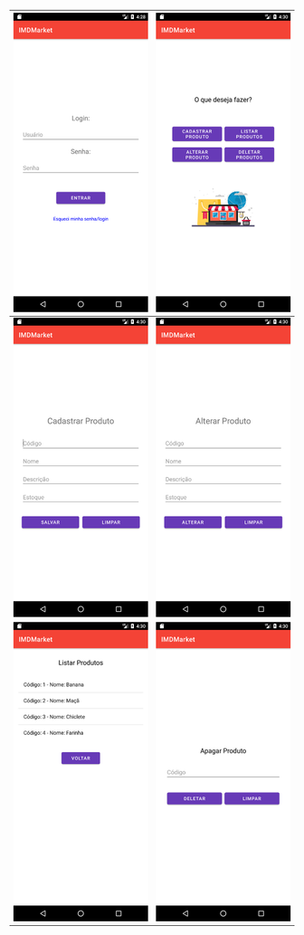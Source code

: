 | ![image](https://raw.githubusercontent.com/andrefernandeslp1/IMDMarket/refs/heads/main/imagens/Screenshot_20241130_132846.png) | ![image](https://raw.githubusercontent.com/andrefernandeslp1/IMDMarket/refs/heads/main/imagens/Screenshot_20241130_133010.png) |
|:--:|:--:|
| ![image](https://raw.githubusercontent.com/andrefernandeslp1/IMDMarket/refs/heads/main/imagens/Screenshot_20241130_133020.png) | ![image](https://raw.githubusercontent.com/andrefernandeslp1/IMDMarket/refs/heads/main/imagens/Screenshot_20241130_133039.png) |
| ![image](https://raw.githubusercontent.com/andrefernandeslp1/IMDMarket/refs/heads/main/imagens/Screenshot_20241130_133048.png) | ![image](https://raw.githubusercontent.com/andrefernandeslp1/IMDMarket/refs/heads/main/imagens/Screenshot_20241130_133058.png)| 
